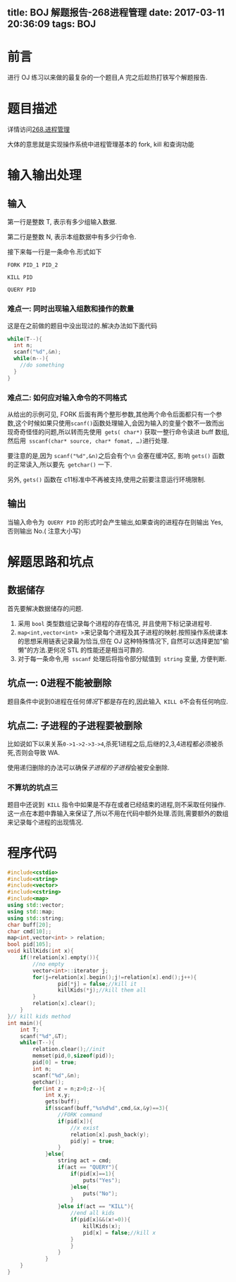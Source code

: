 title: BOJ 解题报告-268进程管理
date: 2017-03-11 20:36:09
tags: BOJ
---

# 前言

进行 OJ 练习以来做的最复杂的一个题目,A 完之后趁热打铁写个解题报告.

<!-- more -->

# 题目描述

详情访问[268.进程管理](http://code.bupt.edu.cn/problem/p/268/)

大体的意思就是实现操作系统中进程管理基本的 fork, kill 和查询功能

# 输入输出处理

## 输入

第一行是整数 T, 表示有多少组输入数据.

第二行是整数 N, 表示本组数据中有多少行命令.

接下来每一行是一条命令.形式如下

`FORK PID_1 PID_2`

`KILL PID`

`QUERY PID`

### 难点一: 同时出现输入组数和操作的数量

这是在之前做的题目中没出现过的.解决办法如下面代码

```c++
while(T--){
  int n;
  scanf("%d",&n);
  while(n--){
    //do something
  }
}
```

### 难点二: 如何应对输入命令的不同格式

从给出的示例可见, FORK 后面有两个整形参数,其他两个命令后面都只有一个参数,这个时候如果只使用`scanf()`函数处理输入,会因为输入的变量个数不一致而出现奇奇怪怪的问题,所以转而先使用` gets( char*)` 获取一整行命令读进 buff 数组,然后用` sscanf(char* source, char* fomat, …)`进行处理.

要注意的是,因为 `scanf("%d",&n)`之后会有个`\n` 会塞在缓冲区, 影响 `gets()` 函数的正常读入,所以要先` getchar()` 一下.

另外, `gets()` 函数在 c11标准中不再被支持,使用之前要注意运行环境限制.

## 输出

当输入命令为` QUERY PID` 的形式时会产生输出,如果查询的进程存在则输出 Yes, 否则输出 No.( 注意大小写)

# 解题思路和坑点

## 数据储存

首先要解决数据储存的问题.

1. 采用 `bool` 类型数组记录每个进程的存在情况, 并且使用下标记录进程号. 
2. `map<int,vector<int> >`来记录每个进程及其子进程的映射.按照操作系统课本的思想采用链表记录最为恰当,但在 OJ 这种特殊情况下, 自然可以选择更加"偷懒"的方法.更何况 STL 的性能还是相当可靠的.
3. 对于每一条命令,用` sscanf` 处理后将指令部分赋值到` string` 变量, 方便判断.

## 坑点一: 0进程不能被删除

题目条件中说到0进程在任何*情况*下都是存在的,因此输入` KILL 0`不会有任何响应.

## 坑点二: 子进程的子进程要被删除

比如说如下以来关系`0->1->2->3->4`,杀死1进程之后,后继的2,3,4进程都必须被杀死,否则会导致 WA.

使用递归删除的办法可以确保*子进程的子进程*会被安全删除.

### 不算坑的坑点三

题目中还说到` KILL` 指令中如果是不存在或者已经结束的进程,则不采取任何操作.这一点在本题中靠输入来保证了,所以不用在代码中额外处理.否则,需要额外的数组来记录每个进程的出现情况.

# 程序代码

```c++
#include<cstdio>
#include<string>
#include<vector>
#include<cstring>
#include<map>
using std::vector;
using std::map;
using std::string;
char buff[20];
char cmd[10];;
map<int,vector<int> > relation;
bool pid[105];
void killKids(int x){
    if(!relation[x].empty()){
        //no empty
        vector<int>::iterator j;
        for(j=relation[x].begin();j!=relation[x].end();j++){
                pid[*j] = false;//kill it
                killKids(*j);//kill them all
        }
        relation[x].clear();
    }
}// kill kids method
int main(){
    int T;
    scanf("%d",&T);
    while(T--){
        relation.clear();//init
        memset(pid,0,sizeof(pid));
        pid[0] = true;
        int n;
        scanf("%d",&n);
        getchar();
        for(int z = n;z>0;z--){
            int x,y;
            gets(buff);
            if(sscanf(buff,"%s%d%d",cmd,&x,&y)==3){
                //FORK command
                if(pid[x]){
                    //x exist
                    relation[x].push_back(y);
                    pid[y] = true;
                }               
            }else{
                string act = cmd;
                if(act == "QUERY"){
                    if(pid[x]==1){
                        puts("Yes");
                    }else{
                        puts("No");
                    }
                }else if(act == "KILL"){
                    //end all kids
                    if(pid[x]&&(x!=0)){
                        killKids(x);
                        pid[x] = false;//kill x
                    }         
                    }  
                }
            }
    }
}

```





